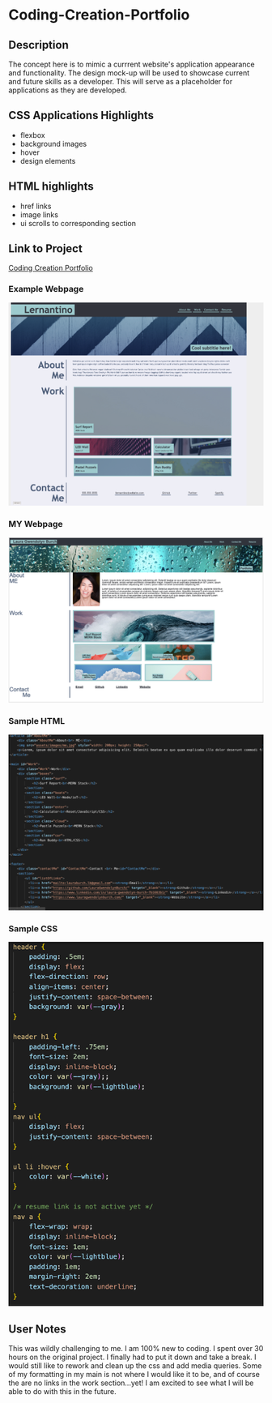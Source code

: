 # Coding-Creation-Portfolio

## Description
The concept here is to mimic a currrent website's application appearance and functionality.  The design mock-up will be used to showcase current and future skills as a developer.  This will serve as a placeholder for applications as they are developed. 

## CSS Applications Highlights
* flexbox
* background images
* hover
* design elements 

## HTML highlights
* href links
* image links
* ui scrolls to corresponding section

## Link to Project 
[Coding Creation Portfolio](www.lauragwendolynburch.github.io/coding-creation-portfolio/)

### Example Webpage
![ Image Mock ](./assets/images/Mockup.png)

### MY Webpage
![ Image Portfolio](./assets/images/portfolio.png)

### Sample HTML
![ Image MyHTML ](./assets/images/MY_HTML_CODE.png)

### Sample CSS
![ Image CSS](./assets/images/samplecss.png)

## User Notes
This was wildly challenging to me. I am 100% new to coding.  I spent over 30 hours on the original project.  I finally had to put it down and take a break.  I would still like to rework and clean up the css and add media queries. Some of my formatting in my main is not where I would like it to be, and of course the are no links in the work section...yet! I am excited to see what I will be able to do with this in the future.   
